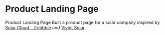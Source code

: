 # Product Landing Page
Product Landing Page
Built a product page for a solar company inspired by [Solar Cloud - Dribbble](https://dribbble.com/shots/3813392-Solar-cloud) and [Vivint Solar](https://www.vivintsolar.com/about-us).